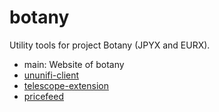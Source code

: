 # botany

Utility tools for project Botany (JPYX and EURX).

- main: Website of botany
- [ununifi-client](./projects/ununifi-client/README.md)
- [telescope-extension](./projects/telescope-extension/README.md)
- [pricefeed](./projects/pricefeed/README.md)
